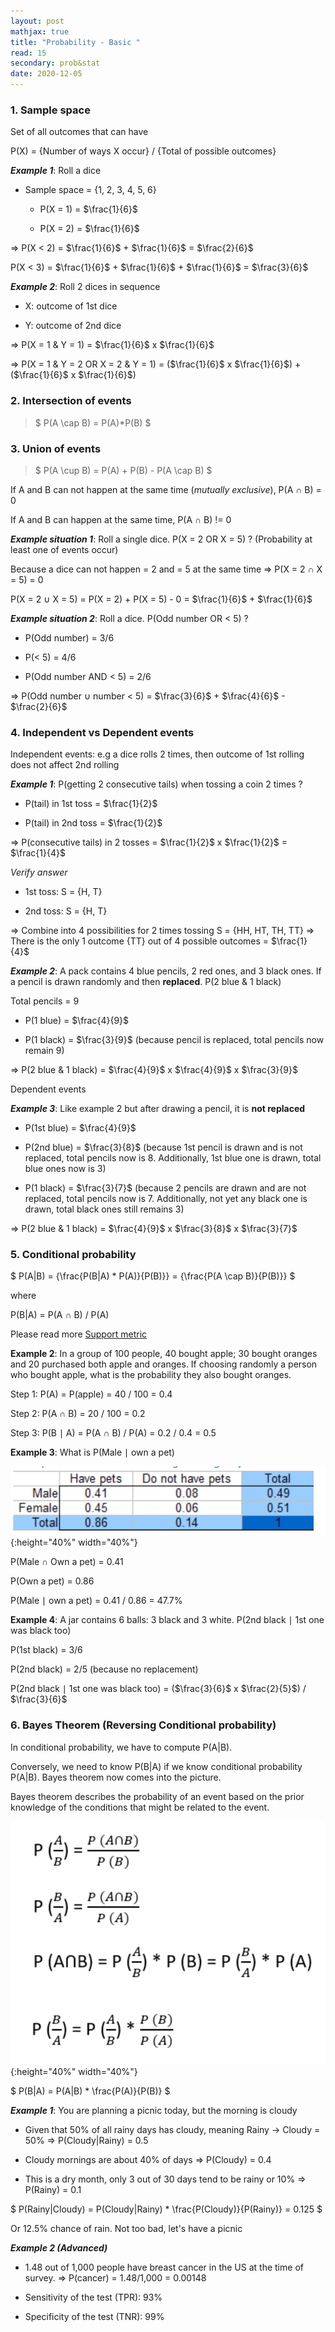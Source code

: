 ```yaml
---
layout: post
mathjax: true
title: "Probability - Basic "
read: 15
secondary: prob&stat
date: 2020-12-05
---
```


### 1. Sample space

Set of all outcomes that can have

P(X) = {Number of ways X occur} / {Total of possible outcomes}

***Example 1***: Roll a dice

- Sample space = {1, 2, 3, 4, 5, 6}

    + P(X = 1) = $\frac{1}{6}$

    + P(X = 2) = $\frac{1}{6}$

=> P(X < 2) = $\frac{1}{6}$ + $\frac{1}{6}$ = $\frac{2}{6}$

   P(X < 3) = $\frac{1}{6}$ + $\frac{1}{6}$ + $\frac{1}{6}$ = $\frac{3}{6}$ 

***Example 2***: Roll 2 dices in sequence

- X: outcome of 1st dice

- Y: outcome of 2nd dice

=> P(X = 1 & Y = 1) = $\frac{1}{6}$ x $\frac{1}{6}$

=> P(X = 1 & Y = 2 OR X = 2 & Y = 1) = ($\frac{1}{6}$ x $\frac{1}{6}$) + ($\frac{1}{6}$ x $\frac{1}{6}$)

### 2. Intersection of events

>$
                P(A \cap B) = P(A)*P(B)
$

### 3. Union of events

>$
                P(A \cup B) = P(A) + P(B) - P(A \cap B)
$

If A and B can not happen at the same time (*mutually exclusive*), P(A $\cap$ B) = 0

If A and B can happen at the same time, P(A $\cap$ B) != 0

***Example situation 1***: Roll a single dice. P(X = 2 OR X = 5) ? (Probability at least one of events occur)

Because a dice can not happen = 2 and = 5 at the same time => P(X = 2 $\cap$ X = 5) = 0

P(X = 2 $\cup$ X = 5) = P(X = 2) + P(X = 5) - 0 = $\frac{1}{6}$ + $\frac{1}{6}$

***Example situation 2***: Roll a dice. P(Odd number OR < 5) ?

- P(Odd number) = 3/6

- P(< 5) = 4/6

- P(Odd number AND < 5) = 2/6

=> P(Odd number $\cup$ number < 5) = $\frac{3}{6}$ + $\frac{4}{6}$ - $\frac{2}{6}$


### 4. Independent vs Dependent events

Independent events: e.g a dice rolls 2 times, then outcome of 1st rolling does not affect 2nd rolling

***Example 1***: P(getting 2 consecutive tails) when tossing a coin 2 times ?

- P(tail) in 1st toss = $\frac{1}{2}$

- P(tail) in 2nd toss = $\frac{1}{2}$

=> P(consecutive tails) in 2 tosses = $\frac{1}{2}$ x $\frac{1}{2}$ = $\frac{1}{4}$

*Verify answer*

- 1st toss: S = {H, T}

- 2nd toss: S = {H, T}

=> Combine into 4 possibilities for 2 times tossing S = {HH, HT, TH, TT} => There is the only 1 outcome {TT} out of 4 possible outcomes = $\frac{1}{4}$
  
***Example 2***: A pack contains 4 blue pencils, 2 red ones, and 3 black ones. If a pencil is drawn randomly and then **replaced**. P(2 blue & 1 black)

Total pencils = 9

- P(1 blue) = $\frac{4}{9}$

- P(1 black) = $\frac{3}{9}$ (because pencil is replaced, total pencils now remain 9)

=> P(2 blue & 1 black) = $\frac{4}{9}$ x $\frac{4}{9}$ x $\frac{3}{9}$

Dependent events

***Example 3***: Like example 2 but after drawing a pencil, it is **not replaced**

- P(1st blue) = $\frac{4}{9}$

- P(2nd blue) = $\frac{3}{8}$ (because 1st pencil is drawn and is not replaced, total pencils now is 8. Additionally, 1st blue one is drawn, total blue ones now is 3)

- P(1 black) = $\frac{3}{7}$ (because 2 pencils are drawn and are not replaced, total pencils now is 7. Additionally, not yet any black one is drawn, total black ones still remains 3)

=> P(2 blue & 1 black) = $\frac{4}{9}$ x $\frac{3}{8}$ x $\frac{3}{7}$

### 5. Conditional probability 

$
                    P(A|B) = {\frac{P(B|A) * P(A)}{P(B)}} = {\frac{P(A \cap B)}{P(B)}}
$

where

P(B|A) = P(A $\cap$ B) / P(A)

Please read more [Support metric](https://lytranp.github.io/notes/Association-Rule)

**Example 2**: In a group of 100 people, 40 bought apple; 30 bought oranges and 20 purchased both apple and oranges. If choosing randomly a person who bought apple, what is the probability they also bought oranges. 

Step 1: P(A) = P(apple) = 40 / 100 = 0.4

Step 2: P(A $\cap$ B) = 20 / 100 = 0.2

Step 3: P(B $\mid$ A) = P(A $\cap$ B) / P(A) = 0.2 / 0.4 = 0.5


**Example 3**: What is P(Male $\mid$ own a pet)

![](prob1.png){:height="40%" width="40%"}

P(Male $\cap$ Own a pet) = 0.41

P(Own a pet) = 0.86 

P(Male $\mid$ own a pet) = 0.41 / 0.86 = 47.7%

**Example 4**: A jar contains 6 balls: 3 black and 3 white. P(2nd black $\mid$ 1st one was black too)

P(1st black) = 3/6

P(2nd black) = 2/5 (because no replacement)

P(2nd black $\mid$ 1st one was black too) = ($\frac{3}{6}$ x $\frac{2}{5}$) / $\frac{3}{6}$

### 6. Bayes Theorem (Reversing Conditional probability)

In conditional probability,  we have to compute P(A|B). 

Conversely, we need to know P(B|A) if we know conditional probability P(A|B). Bayes theorem now comes into the picture. 

Bayes theorem describes the probability of an event based on the prior knowledge of the conditions that might be related to the event. 

![](prob2.png){:height="40%" width="40%"}

$
         P(B|A) = P(A|B) * \frac{P(A)}{P(B)}
$

***Example 1***: You are planning a picnic today, but the morning is cloudy

- Given that 50% of all rainy days has cloudy, meaning Rainy -> Cloudy = 50% => P(Cloudy|Rainy) = 0.5

- Cloudy mornings are about 40% of days => P(Cloudy) = 0.4

- This is a dry month, only 3 out of 30 days tend to be rainy or 10% => P(Rainy) = 0.1

$
         P(Rainy|Cloudy) = P(Cloudy|Rainy) * \frac{P(Cloudy)}{P(Rainy)} = 0.125
$

Or 12.5% chance of rain. Not too bad, let's have a picnic

***Example 2 (Advanced)***

- 1.48 out of 1,000 people have breast cancer in the US at the time of survey.
=> P(cancer) = 1.48/1,000 = 0.00148

- Sensitivity of the test (TPR): 93%

- Specificity of the test (TNR): 99%

